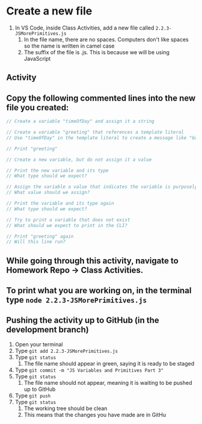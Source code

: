 # Create a new file

1. In VS Code, inside Class Activities, add a new file called `2.2.3-JSMorePrimitives.js`
   1. In the file name, there are no spaces. Computers don't like spaces so the name is written in camel case
   2. The suffix of the file is .js. This is because we will be using JavaScript

## Activity

## Copy the following commented lines into the new file you created:

```javascript
// Create a variable "timeOfDay" and assign it a string

// Create a variable "greeting" that references a template literal
// Use "timeOfDay" in the template literal to create a message like "Good morning!" or "Good evening!"

// Print "greeting"

// Create a new variable, but do not assign it a value

// Print the new variable and its type
// What type should we expect?

// Assign the variable a value that indicates the variable is purposely blank
// What value should we assign?

// Print the variable and its type again
// What type should we expect?

// Try to print a variable that does not exist
// What should we expect to print in the CLI?

// Print "greeting" again
// Will this line run?
```

## While going through this activity, navigate to Homework Repo -> Class Activities.

## To print what you are working on, in the terminal type `node 2.2.3-JSMorePrimitives.js`

## Pushing the activity up to GitHub (in the development branch)

1. Open your terminal
2. Type `git add 2.2.3-JSMorePrimitives.js`
3. Type `git status`
   1. The file name should appear in green, saying it is ready to be staged
4. Type `git commit -m "JS Variables and Primitives Part 3"`
5. Type `git status`
   1. The file name should not appear, meaning it is waiting to be pushed up to GitHub
6. Type `git push`
7. Type `git status`
   1. The working tree should be clean
   2. This means that the changes you have made are in GitHu
